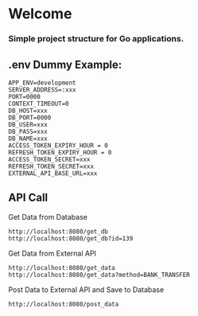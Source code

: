 # Welcome
### Simple project structure for Go applications.
##
##
## .env Dummy Example:

```
APP_ENV=development
SERVER_ADDRESS=:xxx
PORT=0000
CONTEXT_TIMEOUT=0
DB_HOST=xxx
DB_PORT=0000
DB_USER=xxx
DB_PASS=xxx
DB_NAME=xxx
ACCESS_TOKEN_EXPIRY_HOUR = 0
REFRESH_TOKEN_EXPIRY_HOUR = 0
ACCESS_TOKEN_SECRET=xxx
REFRESH_TOKEN_SECRET=xxx
EXTERNAL_API_BASE_URL=xxx
```

## API Call
Get Data from Database
```
http://localhost:8080/get_db
http://localhost:8080/get_db?id=139
```

Get Data from External API
```
http://localhost:8080/get_data
http://localhost:8080/get_data?method=BANK_TRANSFER
```

Post Data to External API and Save to Database
```
http://localhost:8080/post_data
```